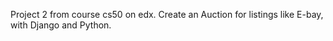 Project 2 from course cs50 on edx. Create an Auction for listings like E-bay, with Django and Python. 
